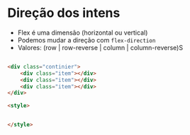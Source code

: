 # Direção dos intens

- Flex é uma dimensão (horizontal ou vertical)
- Podemos mudar a direção com `flex-direction`
- Valores: (row | row-reverse | column | column-reverse)S


```html

<div class="continier">
    <div class="item"></div>
    <div class="item"></div>
    <div class="item"></div>
</div>

<style>


</style>